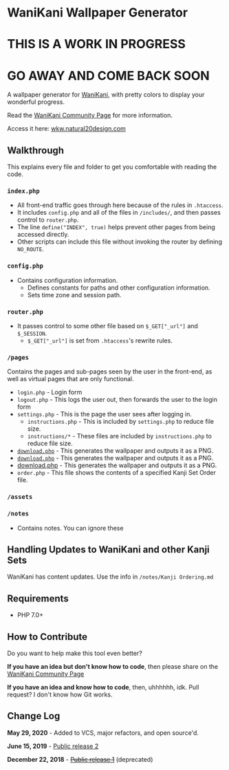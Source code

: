 # WaniKani Wallpaper Generator

# THIS IS A WORK IN PROGRESS

# GO AWAY AND COME BACK SOON

A wallpaper generator for [WaniKani](https://www.wanikani.com/), with pretty colors to display your wonderful progress.

Read the [WaniKani Community Page](https://community.wanikani.com/t/new-and-improved-wallpaper-generator/37321) for more information.

Access it here: [wkw.natural20design.com](http://wkw.natural20design.com)

## Walkthrough

This explains every file and folder to get you comfortable with reading the code.

### `index.php`
- All front-end traffic goes through here because of the rules in `.htaccess`.
- It includes `config.php` and all of the files in `/includes/`, and then passes control to `router.php`.
- The line `define("INDEX", true)` helps prevent other pages from being accessed directly.
- Other scripts can include this file without invoking the router by defining `NO_ROUTE`.

### `config.php`
- Contains configuration information.
  - Defines constants for paths and other configuration information.
  - Sets time zone and session path.

### `router.php`
- It passes control to some other file based on `$_GET["_url"]` and `$_SESSION`.
  - `$_GET["_url"]` is set from `.htaccess`'s rewrite rules.

### `/pages`
Contains the pages and sub-pages seen by the user in the front-end, as well as virtual pages that are only  functional.
  - `login.php` - Login form
  - `logout.php` - This logs the user out, then forwards the user to the login form
  - `settings.php` - This is the page the user sees after logging in.
    - `instructions.php` - This is included by `settings.php` to reduce file size.
    - `instructions/*` - These files are included by `instructions.php` to reduce file size.
  - [`download.php`](pages/download.php) - This generates the wallpaper and outputs it as a PNG.
  - [`download.php`](LICENSE) - This generates the wallpaper and outputs it as a PNG.
  - [download.php](LICENSE) - This generates the wallpaper and outputs it as a PNG.
  - `order.php` - This file shows the contents of a specified Kanji Set Order file.     

### `/assets`

### `/notes`
- Contains notes. You can ignore these


## Handling Updates to WaniKani and other Kanji Sets

WaniKani has content updates.  Use the info in `/notes/Kanji Ordering.md`

## Requirements

- PHP 7.0+

## How to Contribute

Do you want to help make this tool even better?

**If you have an idea but don't know how to code**, then please share on the [WaniKani Community Page](https://community.wanikani.com/t/new-and-improved-wallpaper-generator/37321)

**If you have an idea and know how to code**, then, uhhhhhh, idk.  Pull request?  I don't know how Git works.  

## Change Log

**May 29, 2020** - Added to VCS, major refactors, and open source'd.

**June 15, 2019** - [Public release 2](https://community.wanikani.com/t/new-and-improved-wallpaper-generator/37321)

**December 22, 2018** - [~~Public release 1~~](https://community.wanikani.com/t/automatically-generate-new-wallpaper/34275) (deprecated)